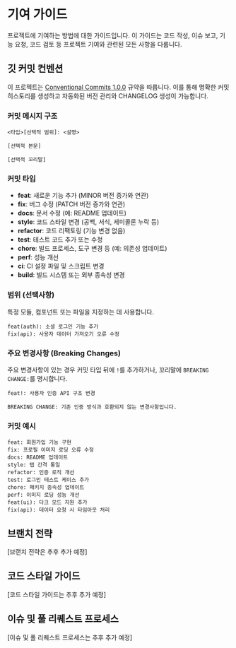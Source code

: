 # 기여 가이드

프로젝트에 기여하는 방법에 대한 가이드입니다. 이 가이드는 코드 작성, 이슈 보고, 기능 요청, 코드 검토 등 프로젝트 기여와 관련된 모든 사항을 다룹니다.

## 깃 커밋 컨벤션

이 프로젝트는 [Conventional Commits 1.0.0](https://www.conventionalcommits.org/ko/v1.0.0/) 규약을 따릅니다. 이를 통해 명확한 커밋 히스토리를 생성하고 자동화된 버전 관리와 CHANGELOG 생성이 가능합니다.

### 커밋 메시지 구조

```
<타입>[선택적 범위]: <설명>

[선택적 본문]

[선택적 꼬리말]
```

### 커밋 타입

- **feat**: 새로운 기능 추가 (MINOR 버전 증가와 연관)
- **fix**: 버그 수정 (PATCH 버전 증가와 연관)
- **docs**: 문서 수정 (예: README 업데이트)
- **style**: 코드 스타일 변경 (공백, 서식, 세미콜론 누락 등)
- **refactor**: 코드 리팩토링 (기능 변경 없음)
- **test**: 테스트 코드 추가 또는 수정
- **chore**: 빌드 프로세스, 도구 변경 등 (예: 의존성 업데이트)
- **perf**: 성능 개선
- **ci**: CI 설정 파일 및 스크립트 변경
- **build**: 빌드 시스템 또는 외부 종속성 변경

### 범위 (선택사항)

특정 모듈, 컴포넌트 또는 파일을 지정하는 데 사용합니다.

```
feat(auth): 소셜 로그인 기능 추가
fix(api): 사용자 데이터 가져오기 오류 수정
```

### 주요 변경사항 (Breaking Changes)

주요 변경사항이 있는 경우 커밋 타입 뒤에 `!`를 추가하거나, 꼬리말에 `BREAKING CHANGE:`를 명시합니다.

```
feat!: 사용자 인증 API 구조 변경

BREAKING CHANGE: 기존 인증 방식과 호환되지 않는 변경사항입니다.
```

### 커밋 예시

```
feat: 회원가입 기능 구현
fix: 프로필 이미지 로딩 오류 수정
docs: README 업데이트
style: 탭 간격 통일
refactor: 인증 로직 개선
test: 로그인 테스트 케이스 추가
chore: 패키지 종속성 업데이트
perf: 이미지 로딩 성능 개선
feat(ui): 다크 모드 지원 추가
fix(api): 데이터 요청 시 타임아웃 처리
```

## 브랜치 전략

[브랜치 전략은 추후 추가 예정]

## 코드 스타일 가이드

[코드 스타일 가이드는 추후 추가 예정]

## 이슈 및 풀 리퀘스트 프로세스

[이슈 및 풀 리퀘스트 프로세스는 추후 추가 예정]
